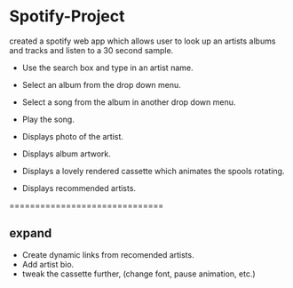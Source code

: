 # Spotify-Project

created a spotify web app which allows user to look up an artists albums and tracks and listen to a 30 second sample.

* Use the search box and type in an artist name.
* Select an album from the drop down menu.
* Select a song from the album in another drop down menu.
* Play the song.

* Displays photo of the artist.
* Displays album artwork.
* Displays a lovely rendered cassette which animates the spools rotating.
* Displays recommended artists.

==============================

expand
------

* Create dynamic links from recomended artists.
* Add artist bio.
* tweak the cassette further, (change font, pause animation, etc.)
